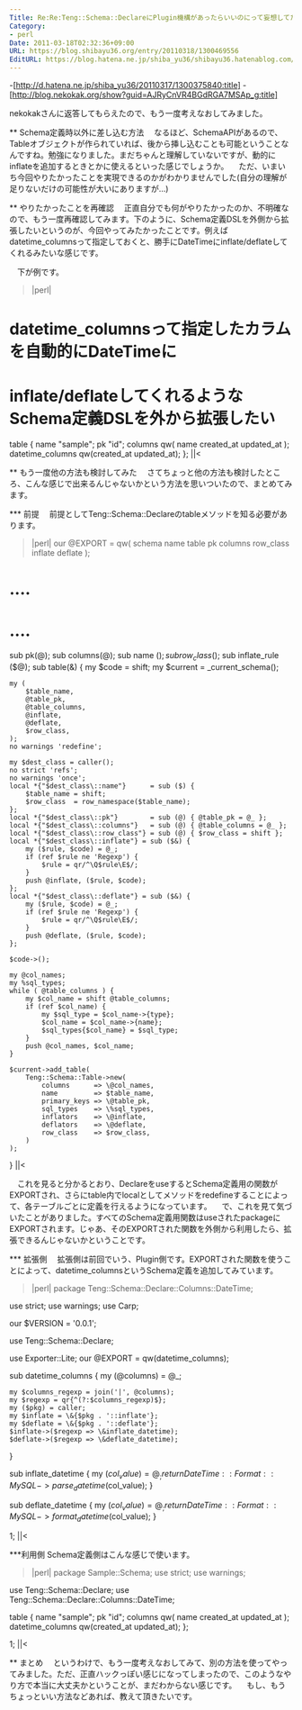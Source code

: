 ```yaml
---
Title: Re:Re:Teng::Schema::DeclareにPlugin機構があったらいいのにって妄想してた
Category:
- perl
Date: 2011-03-18T02:32:36+09:00
URL: https://blog.shibayu36.org/entry/20110318/1300469556
EditURL: https://blog.hatena.ne.jp/shiba_yu36/shibayu36.hatenablog.com/atom/entry/12704591929888038979
---
```


-[http://d.hatena.ne.jp/shiba_yu36/20110317/1300375840:title]
-[http://blog.nekokak.org/show?guid=AJRyCnVR4BGdRGA7MSAp_g:title]

nekokakさんに返答してもらえたので、もう一度考えなおしてみました。

** Schema定義時以外に差し込む方法
　なるほど、SchemaAPIがあるので、Tableオブジェクトが作られていれば、後から挿し込むことも可能ということなんですね。勉強になりました。まだちゃんと理解していないですが、動的にinflateを追加するときとかに使えるといった感じでしょうか。
　ただ、いまいち今回やりたかったことを実現できるのかがわかりませんでした(自分の理解が足りないだけの可能性が大いにありますが...)

** やりたかったことを再確認
　正直自分でも何がやりたかったのか、不明確なので、もう一度再確認してみます。下のように、Schema定義DSLを外側から拡張したいというのが、今回やってみたかったことです。例えばdatetime_columnsって指定しておくと、勝手にDateTimeにinflate/deflateしてくれるみたいな感じです。

　下が例です。
>|perl|
# datetime_columnsって指定したカラムを自動的にDateTimeに
# inflate/deflateしてくれるようなSchema定義DSLを外から拡張したい
table {
    name "sample";
    pk "id";
    columns qw( name created_at updated_at );
    datetime_columns qw(created_at updated_at);
};
||<

** もう一度他の方法も検討してみた
　さてちょっと他の方法も検討したところ、こんな感じで出来るんじゃないかという方法を思いついたので、まとめてみます。

*** 前提
　前提としてTeng::Schema::Declareのtableメソッドを知る必要があります。
>|perl|
our @EXPORT = qw(
    schema
    name
    table
    pk
    columns
    row_class
    inflate
    deflate
);

# ....
# ....

sub pk(@);
sub columns(@);
sub name ($);
sub row_class ($);
sub inflate_rule ($@);
sub table(&) {
    my $code = shift;
    my $current = _current_schema();

    my (
        $table_name,
        @table_pk,
        @table_columns,
        @inflate,
        @deflate,
        $row_class,
    );
    no warnings 'redefine';
    
    my $dest_class = caller();
    no strict 'refs';
    no warnings 'once';
    local *{"$dest_class\::name"}      = sub ($) { 
        $table_name = shift;
        $row_class  = row_namespace($table_name);
    };
    local *{"$dest_class\::pk"}        = sub (@) { @table_pk = @_ };
    local *{"$dest_class\::columns"}   = sub (@) { @table_columns = @_ };
    local *{"$dest_class\::row_class"} = sub (@) { $row_class = shift };
    local *{"$dest_class\::inflate"} = sub ($&) {
        my ($rule, $code) = @_;
        if (ref $rule ne 'Regexp') {
            $rule = qr/^\Q$rule\E$/;
        }
        push @inflate, ($rule, $code);
    };
    local *{"$dest_class\::deflate"} = sub ($&) {
        my ($rule, $code) = @_;
        if (ref $rule ne 'Regexp') {
            $rule = qr/^\Q$rule\E$/;
        }
        push @deflate, ($rule, $code);
    };

    $code->();

    my @col_names;
    my %sql_types;
    while ( @table_columns ) {
        my $col_name = shift @table_columns;
        if (ref $col_name) {
            my $sql_type = $col_name->{type};
            $col_name = $col_name->{name};
            $sql_types{$col_name} = $sql_type;
        }
        push @col_names, $col_name;
    }

    $current->add_table(
        Teng::Schema::Table->new(
            columns      => \@col_names,
            name         => $table_name,
            primary_keys => \@table_pk,
            sql_types    => \%sql_types,
            inflators    => \@inflate,
            deflators    => \@deflate,
            row_class    => $row_class,
        )
    ); 
}
||<

　これを見ると分かるとおり、DeclareをuseするとSchema定義用の関数がEXPORTされ、さらにtable内でlocalとしてメソッドをredefineすることによって、各テーブルごとに定義を行えるようになっています。
　で、これを見て気づいたことがありました。すべてのSchema定義用関数はuseされたpackageにEXPORTされます。じゃあ、そのEXPORTされた関数を外側から利用したら、拡張できるんじゃないかということです。

*** 拡張側
　拡張側は前回でいう、Plugin側です。EXPORTされた関数を使うことによって、datetime_columnsというSchema定義を追加してみています。
>|perl|
package Teng::Schema::Declare::Columns::DateTime;

use strict;
use warnings;
use Carp;

our $VERSION = '0.0.1';

use Teng::Schema::Declare;

use Exporter::Lite;
our @EXPORT = qw(datetime_columns);

sub datetime_columns {
    my (@columns) = @_;

    my $columns_regexp = join('|', @columns);
    my $regexp = qr{^(?:$columns_regexp)$};
    my ($pkg) = caller;
    my $inflate = \&{$pkg . '::inflate'};
    my $deflate = \&{$pkg . '::deflate'};
    $inflate->($regexp => \&inflate_datetime);
    $deflate->($regexp => \&deflate_datetime);
}

sub inflate_datetime {
    my ($col_value) = @_;
    return DateTime::Format::MySQL->parse_datetime($col_value);
}

sub deflate_datetime {
    my ($col_value) = @_;
    return DateTime::Format::MySQL->format_datetime($col_value);
}

1;
||<


***利用側
Schema定義側はこんな感じで使います。
>|perl|
package Sample::Schema;
use strict;
use warnings;

use Teng::Schema::Declare;
use Teng::Schema::Declare::Columns::DateTime;

table {
    name "sample";
    pk "id";
    columns qw( name created_at updated_at );
    datetime_columns qw(created_at updated_at);
};

1;
||<


** まとめ
　というわけで、もう一度考えなおしてみて、別の方法を使ってやってみました。ただ、正直ハックっぽい感じになってしまったので、このようなやり方で本当に大丈夫かということが、まだわからない感じです。
　もし、もうちょっといい方法などあれば、教えて頂きたいです。
